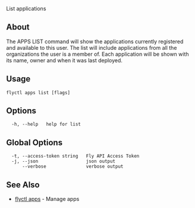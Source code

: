 <p class="font-medium tracking-tight text-gray-400 text-lg -mt-4 mb-9 pb-5 border-b">
  List applications
</p>

## About

The APPS LIST command will show the applications currently registered and available to this user. The list will include applications from all the organizations the user is a member of. Each application will be shown with its name, owner and when it was last deployed.

## Usage

~~~
flyctl apps list [flags]
~~~

## Options

~~~
  -h, --help   help for list
~~~

## Global Options

~~~
  -t, --access-token string   Fly API Access Token
  -j, --json                  json output
      --verbose               verbose output
~~~

## See Also

* [flyctl apps](/docs/flyctl/apps/)	 - Manage apps

